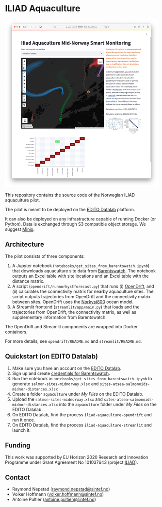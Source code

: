 # ILIAD Aquaculture

![Frontend screenshot](screenshots/streamlit.png?raw=true)

This repository contains the source code of the Norwegian ILIAD aquaculture pilot.

The pilot is meant to be deployed on the [EDITO Datalab](https://datalab.dive.edito.eu) platform.

It can also be deployed on any infrastructure capable of running Docker (or Python). Data is exchanged through S3 compatible object storage. We suggest [Minio](https://min.io).

## Architecture

The pilot consists of three components:

1. A Jupyter notebook (`notebooks/get_sites_from_barentswatch.ipynb`) that downloads aquaculture site data from [Barentswatch](https://www.barentswatch.no). The notebook outputs an Excel table with site locations and an Excel table with the distance matrix.
2. A script (`opendrift/runnorkystforecast.py`) that runs (i) [OpenDrift](https://opendrift.github.io), and (ii) calculates the connectivity matrix for nearby aquaculture sites. The script outputs trajectories from OpenDrift and the  connectivity matrix between sites. OpenDrift uses the [Norkyst800](https://thredds.met.no/thredds/fou-hi/fou-hi.html) ocean model.
3. A Streamlit frontend (`streamlit/app/main.py`) that loads and the trajectories from OpenDrift, the connectivity matrix, as well as supplementary information from Barentswatch.

The OpenDrift and Streamlit components are wrapped into Docker containers.

For more details, see `opendrift/README.md` and `streamlit/README.md`.

## Quickstart (on EDITO Datalab)

1. Make sure you have an account on the [EDITO Datalab](https://datalab.dive.edito.eu).
2. Sign up and create [credentials for Barentswatch](https://developer.barentswatch.no/docs/tutorial).
3. Run the notebook in `notebooks/get_sites_from_barentswatch.ipynb` to generate `salmon-sites-midnorway.xlsx` and `sites-atsea-salmonoids-midnor-distances.xlsx`
4. Create a folder `aquaculture` under *My Files* on the EDITO Datalab.
5. Upload the `salmon-sites-midnorway.xlsx` and `sites-atsea-salmonoids-midnor-distances.xlsx` into the `aquaculture` folder under *My Files* on the EDITO Datalab.
6. On EDITO Datalab, find the process `iliad-aquaculture-opendrift` and run it once.
7. On EDITO Datalab, find the process `iliad-aquaculture-streanlit` and launch it.

## Funding

This work was supported by EU Horizon 2020 Research and Innovation Programme under Grant Agreement No 101037643 (project [ILIAD](https://ocean-twin.eu)).

## Contact

- Raymond Nepstad (raymond.nepstad@sintef.no)
- Volker Hoffmann (volker.hoffmann@sintef.no)
- Antoine Pultier (antoine.pultier@sintef.no)
